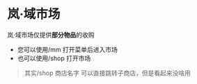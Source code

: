 
# 岚·域市场
岚·域市场仅提供**部分物品**的收购
- 您可以使用/mm 打开菜单后进入市场
- 也可以使用/shop 打开市场

> 其实/shop 商店名字 可以直接跳转子商店，但是看起来没啥用